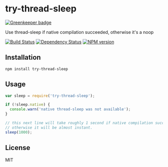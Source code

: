 # try-thread-sleep

[![Greenkeeper badge](https://badges.greenkeeper.io/ForbesLindesay/try-thread-sleep.svg)](https://greenkeeper.io/)

Use thread-sleep if native compilation succeeded, otherwise it's a noop

[![Build Status](https://img.shields.io/travis/ForbesLindesay/try-thread-sleep/master.svg)](https://travis-ci.org/ForbesLindesay/try-thread-sleep)
[![Dependency Status](https://img.shields.io/david/ForbesLindesay/try-thread-sleep.svg)](https://david-dm.org/ForbesLindesay/try-thread-sleep)
[![NPM version](https://img.shields.io/npm/v/try-thread-sleep.svg)](https://www.npmjs.org/package/try-thread-sleep)

## Installation

    npm install try-thread-sleep

## Usage

```js
var sleep = require('try-thread-sleep');

if (!sleep.native) {
  console.warn('native thread-sleep was not available');
}

// this next line will take roughly 1 second if native compilation succeeded,
// otherwise it will be almost instant.
sleep(1000);
```

## License

  MIT

